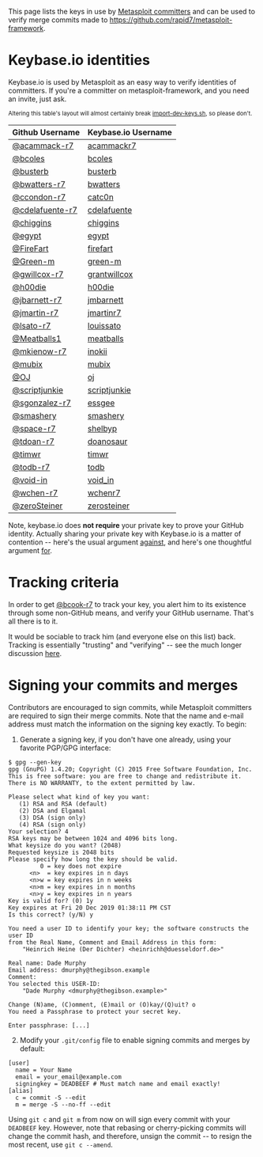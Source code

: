 This page lists the keys in use by [Metasploit committers][msf-committers] and
can be used to verify merge commits made to <https://github.com/rapid7/metasploit-framework>.

# Keybase.io identities

Keybase.io is used by Metasploit as an easy way to verify identities of committers. If you're a committer on metasploit-framework, and you need an invite, just ask.

<sup>Altering this table's layout will almost certainly break [import-dev-keys.sh](https://github.com/rapid7/metasploit-framework/blob/master/tools/dev/import-dev-keys.sh), so please don't.</sup>

| Github Username                                   | Keybase.io Username                                |
| ------------------------------------------------- | -------------------------------------------------- |
| [@acammack-r7](https://github.com/acammack-r7)    | [acammackr7](https://keybase.io/acammackr7)        |
| [@bcoles](https://github.com/bcoles)              | [bcoles](https://keybase.io/bcoles)                |
| [@busterb](https://github.com/busterb)            | [busterb](https://keybase.io/busterb)              |
| [@bwatters-r7](https://github.com/bwatters-r7)    | [bwatters](https://keybase.io/bwatters)            |
| [@ccondon-r7](https://github.com/ccondon-r7)      | [catc0n](https://keybase.io/catc0n)                |
| [@cdelafuente-r7](https://github.com/cdelafuente-r7)|[cdelafuente](https://keybase.io/cdelafuente)    |
| [@chiggins](https://github.com/chiggins)          | [chiggins](https://keybase.io/chiggins)            |
| [@egypt](https://github.com/egypt)                | [egypt](https://keybase.io/egypt)                  |
| [@FireFart](https://github.com/FireFart)          | [firefart](https://keybase.io/firefart)            |
| [@Green-m](https://github.com/Green-m)            | [green-m](https://keybase.io/green_m)              |
| [@gwillcox-r7](https://github.com/gwillcox-r7)    | [grantwillcox](https://keybase.io/grantwillcox)    |
| [@h00die](https://github.com/h00die)              | [h00die](https://keybase.io/h00die)                |
| [@jbarnett-r7](https://github.com/jbarnett-r7)    | [jmbarnett](https://keybase.io/jmbarnett)          |
| [@jmartin-r7](https://github.com/jmartin-r7)      | [jmartinr7](https://keybase.io/jmartinr7)          |
| [@lsato-r7](https://github.com/lsato-r7)          | [louissato](https://keybase.io/lsato)              |
| [@Meatballs1](https://github.com/Meatballs1)      | [meatballs](https://keybase.io/meatballs)          |
| [@mkienow-r7](https://github.com/mkienow-r7)      | [inokii](https://keybase.io/inokii)                |
| [@mubix](https://github.com/mubix)                | [mubix](https://keybase.io/mubix)                  |
| [@OJ](https://github.com/OJ)                      | [oj](https://keybase.io/oj)                        |
| [@scriptjunkie](https://github.com/scriptjunkie)  | [scriptjunkie](https://keybase.io/scriptjunkie)    |
| [@sgonzalez-r7](https://github.com/sgonzalez-r7)  | [essgee](https://keybase.io/essgee)                |
| [@smashery](https://github.com/smashery)          | [smashery](https://keybase.io/smashery)            |
| [@space-r7](https://github.com/space-r7)          | [shelbyp](https://keybase.io/shelbyp)              |
| [@tdoan-r7](https://github.com/tdoan-r7)          | [doanosaur](https://keybase.io/doanosaur)          |
| [@timwr](https://github.com/timwr)                | [timwr](https://keybase.io/timwr)                  |
| [@todb-r7](https://github.com/todb-r7)            | [todb](https://keybase.io/todb)                    |
| [@void-in](https://github.com/void-in)            | [void_in](https://keybase.io/void_in)              |
| [@wchen-r7](https://github.com/wchen-r7)          | [wchenr7](https://keybase.io/wchenr7)              |
| [@zeroSteiner](https://github.com/zeroSteiner)    | [zerosteiner](https://keybase.io/zerosteiner)      |

Note, keybase.io does **not require** your private key to prove your GitHub
identity. Actually sharing your private key with Keybase.io is a matter of
contention -- here's the usual argument [against][con-sharing], and here's one
thoughtful argument [for][pro-sharing].

# Tracking criteria

In order to get [@bcook-r7](https://github.com/bcook-r7) to track your key, you
alert him to its existence through some non-GitHub means, and verify your
GitHub username. That's all there is to it.

It would be sociable to track him (and everyone else on this list) back.
Tracking is essentially "trusting" and "verifying" -- see the much longer
discussion [here][tracking].

# Signing your commits and merges

Contributors are encouraged to sign commits, while Metasploit committers are required to sign their merge commits.  Note that the name and e-mail address must match the information on the signing key exactly.  To begin:

1. Generate a signing key, if you don't have one already, using your favorite PGP/GPG interface:

```
$ gpg --gen-key
gpg (GnuPG) 1.4.20; Copyright (C) 2015 Free Software Foundation, Inc.
This is free software: you are free to change and redistribute it.
There is NO WARRANTY, to the extent permitted by law.

Please select what kind of key you want:
   (1) RSA and RSA (default)
   (2) DSA and Elgamal
   (3) DSA (sign only)
   (4) RSA (sign only)
Your selection? 4
RSA keys may be between 1024 and 4096 bits long.
What keysize do you want? (2048) 
Requested keysize is 2048 bits
Please specify how long the key should be valid.
         0 = key does not expire
      <n>  = key expires in n days
      <n>w = key expires in n weeks
      <n>m = key expires in n months
      <n>y = key expires in n years
Key is valid for? (0) 1y
Key expires at Fri 20 Dec 2019 01:38:11 PM CST
Is this correct? (y/N) y

You need a user ID to identify your key; the software constructs the user ID
from the Real Name, Comment and Email Address in this form:
    "Heinrich Heine (Der Dichter) <heinrichh@duesseldorf.de>"

Real name: Dade Murphy
Email address: dmurphy@thegibson.example
Comment: 
You selected this USER-ID:
    "Dade Murphy <dmurphy@thegibson.example>"

Change (N)ame, (C)omment, (E)mail or (O)kay/(Q)uit? o
You need a Passphrase to protect your secret key.

Enter passphrase: [...]
```

2. Modify your `.git/config` file to enable signing commits and merges by default:

````
[user]
  name = Your Name
  email = your_email@example.com
  signingkey = DEADBEEF # Must match name and email exactly!
[alias]
  c = commit -S --edit
  m = merge -S --no-ff --edit
````

Using `git c` and `git m` from now on will sign every commit with your `DEADBEEF` key. However, note that rebasing or cherry-picking commits will change the commit hash, and therefore, unsign the commit -- to resign the most recent, use `git c --amend`.

[msf-committers]:https://github.com/rapid7/metasploit-framework/wiki/Committer-Rights
[pro-sharing]:https://filippo.io/on-keybase-dot-io-and-encrypted-private-key-sharing/
[con-sharing]:https://www.tbray.org/ongoing/When/201x/2014/03/19/Keybase#p-5
[tracking]:https://github.com/keybase/keybase-issues/issues/100
